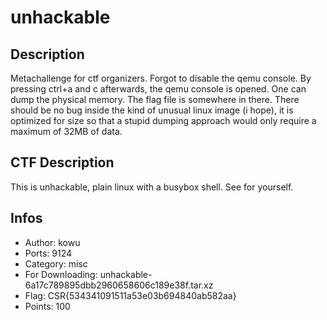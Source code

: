 unhackable
====

## Description

Metachallenge for ctf organizers. Forgot to disable the qemu console.
By pressing ctrl+a and c afterwards, the qemu console is opened. One can dump the physical memory. The flag file is somewhere in there.
There should be no bug inside the kind of unusual linux image (i hope), it is optimized for size so that a stupid dumping approach would only require a maximum of 32MB of data.

## CTF Description

This is unhackable, plain linux with a busybox shell. See for yourself.

## Infos

* Author: kowu
* Ports: 9124
* Category: misc
* For Downloading: unhackable-6a17c789895dbb2960658606c189e38f.tar.xz
* Flag: CSR{534341091511a53e03b694840ab582aa}
* Points: 100
